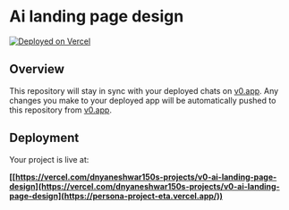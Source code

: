 # Ai landing page design


[![Deployed on Vercel](https://img.shields.io/badge/Deployed%20on-Vercel-black?style=for-the-badge&logo=vercel)](https://vercel.com/dnyaneshwar150s-projects/v0-ai-landing-page-design)

## Overview

This repository will stay in sync with your deployed chats on [v0.app](https://v0.app).
Any changes you make to your deployed app will be automatically pushed to this repository from [v0.app](https://v0.app).

## Deployment

Your project is live at:

**[[https://vercel.com/dnyaneshwar150s-projects/v0-ai-landing-page-design](https://vercel.com/dnyaneshwar150s-projects/v0-ai-landing-page-design](https://persona-project-eta.vercel.app/))**

